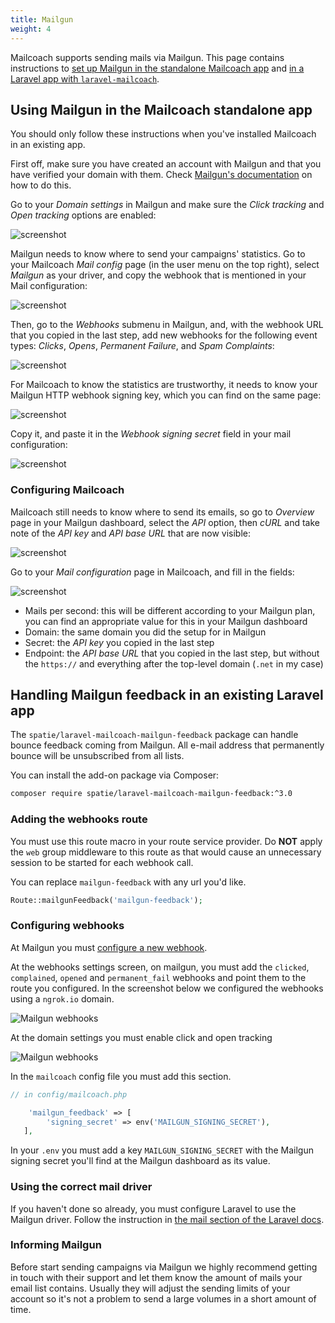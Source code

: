 ```yaml
---
title: Mailgun
weight: 4
---
```


Mailcoach supports sending mails via Mailgun. This page contains instructions to [set up Mailgun in the standalone Mailcoach app](/docs/laravel-mailcoach/v5/configuring-mail-providers/mailgun#using-mailgun-in-the-mailcoach-standalone-app) and [in a Laravel app with `laravel-mailcoach`](/docs/laravel-mailcoach/v5/configuring-mail-providers/mailgun#handling-mailgun-feedback-in-an-existing-laravel-app).

## Using Mailgun in the Mailcoach standalone app

You should only follow these instructions when you've installed Mailcoach in an existing app.

First off, make sure you have created an account with Mailgun and that you have verified your domain with them. Check [Mailgun's documentation](https://documentation.mailgun.com/en/latest/user_manual.html#verifying-your-domain) on how to do this.

Go to your _Domain settings_ in Mailgun and make sure the _Click tracking_ and _Open tracking_ options are enabled:

![screenshot](/images/docs/v5/mailgun-domain-settings.png)

Mailgun needs to know where to send your campaigns' statistics. Go to your Mailcoach _Mail config_ page (in the user menu on the top right), select _Mailgun_ as your driver, and copy the webhook that is mentioned in your Mail configuration:

![screenshot](/images/docs/v5/mail-configuration/mailgun-copy-webhook.png)

Then, go to the _Webhooks_ submenu in Mailgun, and, with the webhook URL that you copied in the last step, add new webhooks for the following event types: _Clicks_, _Opens_, _Permanent Failure_, and _Spam Complaints_:

![screenshot](/images/docs/v5/mailgun-webhooks.png)

For Mailcoach to know the statistics are trustworthy, it needs to know your Mailgun HTTP webhook signing key, which you can find on the same page:

![screenshot](/images/docs/v5/mail-configuration/mailgun-copy-webhook-signing-key.png)

Copy it, and paste it in the _Webhook signing secret_ field in your mail configuration:

![screenshot](/images/docs/v5/mail-configuration/mailgun-copy-webhook-signing-key.png)

### Configuring Mailcoach

Mailcoach still needs to know where to send its emails, so go to _Overview_ page in your Mailgun dashboard, select the _API_ option, then _cURL_ and take note of the _API key_ and _API base URL_ that are now visible:

![screenshot](/images/docs/v5/mail-configuration/mailgun-api-key.png)

Go to your _Mail configuration_ page in Mailcoach, and fill in the fields:

![screenshot](/images/docs/v5/mail-configuration/mailgun-setup-mail-config.png)

- Mails per second: this will be different according to your Mailgun plan, you can find an appropriate value for this in your Mailgun dashboard
- Domain: the same domain you did the setup for in Mailgun
- Secret: the _API key_ you copied in the last step
- Endpoint: the _API base URL_ that you copied in the last step, but without the `https://` and everything after the top-level domain (`.net` in my case)

## Handling Mailgun feedback in an existing Laravel app

The `spatie/laravel-mailcoach-mailgun-feedback` package can handle bounce feedback coming from Mailgun. All e-mail address that permanently bounce will be unsubscribed from all lists.

You can install the add-on package via Composer:

```bash
composer require spatie/laravel-mailcoach-mailgun-feedback:^3.0
```

### Adding the webhooks route

You must use this route macro in your route service provider. Do **NOT** apply the `web` group middleware to this route as that would cause an unnecessary session to be started for each webhook call.

You can replace `mailgun-feedback` with any url you'd like.


```php
Route::mailgunFeedback('mailgun-feedback');
```

### Configuring webhooks

At Mailgun you must [configure a new webhook](https://www.mailgun.com/blog/a-guide-to-using-mailguns-webhooks/).

At the webhooks settings screen, on mailgun, you must add the `clicked`, `complained`, `opened` and `permanent_fail` webhooks and point them to the route you configured. In the screenshot below we configured the webhooks using a `ngrok.io` domain.

![Mailgun webhooks](/images/docs/v5/mailgun-webhooks.png)

At the domain settings you must enable click and open tracking

![Mailgun webhooks](/images/docs/v5/mailgun-domain-settings.png)


In the `mailcoach` config file you must add this section.

```php
// in config/mailcoach.php

    'mailgun_feedback' => [
        'signing_secret' => env('MAILGUN_SIGNING_SECRET'),
   ],
```

In your `.env` you must add a key `MAILGUN_SIGNING_SECRET` with the Mailgun signing secret you'll find at the Mailgun dashboard as its value.

### Using the correct mail driver

If you haven't done so already, you must configure Laravel to use the Mailgun driver. Follow the instruction in [the mail section of the Laravel docs](https://laravel.com/docs/7.x/mail#driver-prerequisites).

### Informing Mailgun

Before start sending campaigns via Mailgun we highly recommend getting in touch with their support and let them know the amount of mails your email list contains. Usually they will adjust the sending limits of your account so it's not a problem to send a large volumes in a short amount of time.
